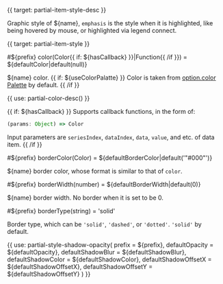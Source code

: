 
{{ target: partial-item-style-desc }}

Graphic style of ${name}, `emphasis` is the style when it is highlighted, like being hovered by mouse, or highlighted via legend connect.



{{ target: partial-item-style }}

#${prefix} color(Color{{ if: ${hasCallback} }}|Function{{ /if }}) = ${defaultColor|default(null)}

${name} color. {{ if: ${useColorPalatte} }} Color is taken from [option.color Palette](~color) by default. {{ /if }}

{{ use: partial-color-desc() }}

{{ if: ${hasCallback} }}
Supports callback functions, in the form of:
```js
(params: Object) => Color
```
Input parameters are `seriesIndex`, `dataIndex`, `data`, `value`, and etc. of data item.
{{ /if }}

#${prefix} borderColor(Color) = ${defaultBorderColor|default('"#000"')}

${name} border color, whose format is similar to that of `color`.

#${prefix} borderWidth(number) = ${defaultBorderWidth|default(0)}

${name} border width. No border when it is set to be 0.

#${prefix} borderType(string) = 'solid'

Border type, which can be `'solid'`, `'dashed'`, or `'dotted'`. `'solid'` by default.

{{ use: partial-style-shadow-opacity(
    prefix = ${prefix},
    defaultOpacity = ${defaultOpacity},
    defaultShadowBlur = ${defaultShadowBlur},
    defaultShadowColor = ${defaultShadowColor},
    defaultShadowOffsetX = ${defaultShadowOffsetX},
    defaultShadowOffsetY = ${defaultShadowOffsetY}
) }}

